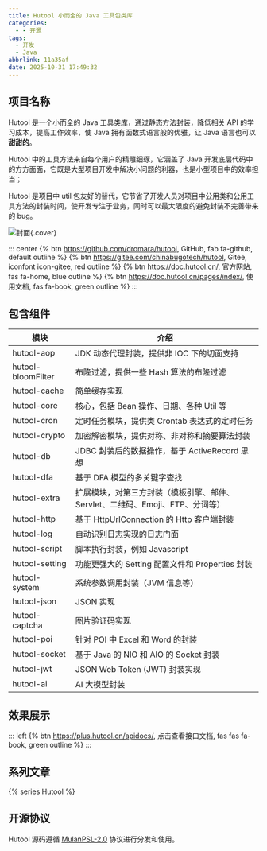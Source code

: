 ```yaml
---
title: Hutool 小而全的 Java 工具包类库
categories:
  - - 开源
tags:
  - 开发
  - Java
abbrlink: 11a35af
date: 2025-10-31 17:49:32
---
```


## 项目名称

Hutool 是一个小而全的 Java 工具类库，通过静态方法封装，降低相关 API 的学习成本，提高工作效率，使 Java 拥有函数式语言般的优雅，让 Java 语言也可以 **甜甜的**。

Hutool 中的工具方法来自每个用户的精雕细琢，它涵盖了 Java 开发底层代码中的方方面面，它既是大型项目开发中解决小问题的利器，也是小型项目中的效率担当；

Hutool 是项目中 util 包友好的替代，它节省了开发人员对项目中公用类和公用工具方法的封装时间，使开发专注于业务，同时可以最大限度的避免封装不完善带来的 bug。

![封面](/images/hutool/20251031180216.png){.cover}

::: center
{% btn https://github.com/dromara/hutool, GitHub, fab fa-github, default outline %}
{% btn https://gitee.com/chinabugotech/hutool, Gitee, iconfont icon-gitee, red outline %}
{% btn https://doc.hutool.cn/, 官方网站, fas fa-home, blue outline %}
{% btn https://doc.hutool.cn/pages/index/, 使用文档, fas fa-book, green outline %}
:::

## 包含组件

| 模块 | 介绍 |
| --- |  --- |
| hutool-aop | JDK 动态代理封装，提供非 IOC 下的切面支持 |
| hutool-bloomFilter | 布隆过滤，提供一些 Hash 算法的布隆过滤 |
| hutool-cache | 简单缓存实现 |
| hutool-core | 核心，包括 Bean 操作、日期、各种 Util 等 |
| hutool-cron | 定时任务模块，提供类 Crontab 表达式的定时任务 |
| hutool-crypto | 加密解密模块，提供对称、非对称和摘要算法封装 |
| hutool-db | JDBC 封装后的数据操作，基于 ActiveRecord 思想 |
| hutool-dfa | 基于 DFA 模型的多关键字查找 |
| hutool-extra | 扩展模块，对第三方封装（模板引擎、邮件、Servlet、二维码、Emoji、FTP、分词等） |
| hutool-http | 基于 HttpUrlConnection 的 Http 客户端封装 |
| hutool-log | 自动识别日志实现的日志门面 |
| hutool-script | 脚本执行封装，例如 Javascript |
| hutool-setting | 功能更强大的 Setting 配置文件和 Properties 封装 |
| hutool-system | 系统参数调用封装（JVM 信息等） |
| hutool-json | JSON 实现 |
| hutool-captcha | 图片验证码实现 |
| hutool-poi | 针对 POI 中 Excel 和 Word 的封装 |
| hutool-socket | 基于 Java 的 NIO 和 AIO 的 Socket 封装 |
| hutool-jwt | JSON Web Token (JWT) 封装实现 |
| hutool-ai | AI 大模型封装 |

## 效果展示

::: left
{% btn https://plus.hutool.cn/apidocs/, 点击查看接口文档, fas fas fa-book, green outline %}
:::

## 系列文章

{% series Hutool %}

## 开源协议

Hutool 源码遵循 [MulanPSL-2.0](https://gitee.com/chinabugotech/hutool) 协议进行分发和使用。

